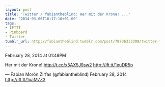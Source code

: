 ```yaml
---
layout: post
title: 'Twitter / fabiantheblind: Her mit der Krone! ...'
date: '2014-03-06T10:17:10+01:00'
tags:
- IFTTT
- Pinboard
- Twitter
tumblr_url: http://fabiantheblind.tumblr.com/post/78736333399/twitter-fabiantheblind-her-mit-der-krone
---
```

February 28, 2014 at 01:48PM


Her mit der Krone! http://t.co/x5AX5J9sw2 http://ift.tt/1euDR5p

— Fabian Morón Zirfas (@fabiantheblind) February 28, 2014
http://ift.tt/1oaM7Z3
